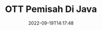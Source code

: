 ---
############################# Static ############################
layout: "auto-gen-merger"
date: 2022-09-19T14:17:48
draft: false
otherformats: pps ppsx ppt pptx rtf tex vdx vsdm vsdx vssm vssx vstm vstx vsx vtx xlam

############################# Head ############################
head_title: "Pisahkan OTT menjadi Beberapa File di Java"
head_description: "Pisahkan satu file OTT menjadi beberapa file berdasarkan nomor halaman, interval halaman, halaman genap atau ganjil menggunakan API penggabungan dokumen."

############################# Header ############################
title: "OTT Pemisah Di Java"
description: "Pisahkan OTT dengan beberapa baris kode Java."
bg_image: "https://cms.admin.containerize.com/templates/aspose/App_Themes/V3/images/bg/header1.png"
bg_overlay: false
button:
    enable: true
    icon: "fas fa-arrow-down"
    label: "Unduh Uji Coba Gratis"
    link: "https://downloads.groupdocs.com/merger/java"

############################# SubMenu ############################
submenu:
    enable: true

    left:
        img_alt: "GroupDocs.Merger for Java"
        image: "https://cms.admin.containerize.com/templates/groupdocs/images/product-logos/90x90-noborder/groupdocs-merger-java.png"
        product: "GroupDocs.Merger"
        platform: "Java"

    middle:
        button:

            # button loop
            - link: "https://apireference.groupdocs.com/merger/java"
              text: "Referensi API"

            # button loop
            - link: "https://github.com/groupdocs-merger"
              text: "Contoh Kode"

            # button loop
            - link: "https://products.groupdocs.app/merger/family"
              text: "Demo Langsung"

            # button loop
            - link: "https://purchase.groupdocs.com/pricing/merger/java"
              text: "Harga"

    right:
        link_download: "https://downloads.groupdocs.com/merger"
        link_learn: "https://docs.groupdocs.com/merger/java"
        link_buy: "https://purchase.groupdocs.com"

############################# About ############################
about:
    enable: true
    title: "Tentang GroupDocs.Merger for Java API"
    content: |
        Pustaka [GroupDocs.Merger for Java](/id/merger/java/) menawarkan solusi sederhana untuk menggabungkan & memisahkan berbagai format dokumen dengan aman termasuk PDF, Microsoft Office (Word, Excel, PowerPoint, OneNote), OpenDocument, HTML, gambar, dan banyak lainnya dalam aplikasi Java. Dengan menambahkan hanya beberapa baris kode, lakukan beberapa operasi dokumen seperti memindahkan, menghapus, memutar, menukar, mengekstrak, atau mengubah orientasi halaman di dalam dokumen. API penggabungan dokumen juga mendukung pratinjau halaman dokumen sebagai gambar untuk menganalisis struktur dokumen, pemformatan, dan konten pada halaman.
        
        GroupDocs.Merger API adalah pilihan tepat untuk solusi perusahaan yang membutuhkan fitur pemisahan file. API ini didukung dengan baik di semua sistem operasi dan platform utama termasuk J2SE 7.0 (1.7), J2SE 8.0 (1.8), Java 10.

############################# Steps ############################
steps:
    enable: true
    title_left: "Pisahkan OTT File Berdasarkan Halaman di Java"
    content_left: |
        [GroupDocs.Merger for Java](/id/merger/java/) memudahkan pengembang Java untuk membagi satu file OTT menjadi beberapa file yang dihasilkan dengan menerapkan beberapa langkah mudah.
        
        * Inisialisasi **SplitOptions** dengan format jalur file output.
        * Buat instance baru **Merger** dan teruskan jalur dokumen sumber sebagai parameter konstruktor.
        * Panggil **split** dan teruskan objek **SplitOptions** untuk menyimpan dokumen yang dihasilkan.

    title_right: "Persyaratan sistem"
    content_right: |
        GroupDocs.Merger for Java API didukung di semua platform dan sistem operasi utama. Sebelum menjalankan kode di bawah ini, pastikan Anda telah menginstal prasyarat berikut di sistem Anda.

        * Sistem Operasi: Microsoft Windows, Linux, MacOS
        * Lingkungan Pengembangan: NetBeans, IntelliJ IDEA, Eclipse
        * Kerangka kerja: J2SE 7.0 (1.7), J2SE 8.0 (1.8), Java 10
        * Unduh versi terbaru GroupDocs.Merger for Java dari [Maven](https://repository.groupdocs.com/webapp/#/artifacts/browse/tree/General/repo/com/groupdocs/groupdocs-merger)
         
    code: |
     {{% merger/additional-styles %}}
     {{< merger/code-merger title="Cara membagi file OTT menggunakan kode contoh Java">}}

        ```java    
        // Pisahkan file OTT menggunakan GroupDocs.Merger untuk Java API
        String filePath = "input.ott";
        String filePathOut = "output.ott";
        
        // Inisialisasi kelas SplitOptions dengan format jalur file keluaran
        SplitOptions splitOptions = new SplitOptions(filePathOut, new int[] { 3, 6, 8 });

        // Instansiasi Penggabungan dengan dokumen masukan OTT
        Merger merger = new Merger(filePath);

        // Panggil metode split dan berikan objek SplitOptions untuk menyimpan dokumen yang dihasilkan
        merger.split(splitOptions);
        ```
     {{< /merger/code-merger >}}

############################# Demos ############################
demos:
    enable: true
    title: "Demo Langsung - Pisahkan OTT File Online"
    content: |
       Pisahkan file OTT sekarang juga dengan mengunjungi situs web [GroupDocs.Merger Live Demo](https://products.groupdocs.app/splitter/ott).
       Demo langsung memiliki manfaat sebagai berikut.
        
############################# About Formats ############################
about_formats:
    enable: true

############################# More Formats ############################
more_formats:
    enable: true
    title: "Pisahkan File dari Format Lain"
    content: |
        Java mendokumentasikan penggabungan & API pemisahan untuk format file dan gambar. Pisahkan beberapa format file populer seperti yang dinyatakan di bawah ini.

############################# Back to top ###############################
back_to_top:
    enable: true
---